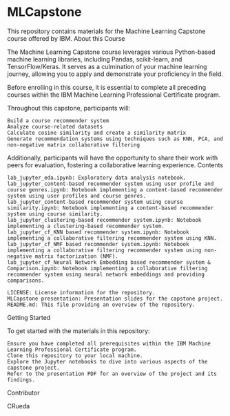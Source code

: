 # MLCapstone
This repository contains materials for the Machine Learning Capstone course offered by IBM.
About this Course

The Machine Learning Capstone course leverages various Python-based machine learning libraries, including Pandas, scikit-learn, and TensorFlow/Keras. It serves as a culmination of your machine learning journey, allowing you to apply and demonstrate your proficiency in the field.

Before enrolling in this course, it is essential to complete all preceding courses within the IBM Machine Learning Professional Certificate program.

Throughout this capstone, participants will:

    Build a course recommender system
    Analyze course-related datasets
    Calculate cosine similarity and create a similarity matrix
    Generate recommendation systems using techniques such as KNN, PCA, and non-negative matrix collaborative filtering

Additionally, participants will have the opportunity to share their work with peers for evaluation, fostering a collaborative learning experience.
Contents

    lab_jupyter_eda.ipynb: Exploratory data analysis notebook.
    lab_jupyter_content-based recommender system using user profile and course genres.ipynb: Notebook implementing a content-based recommender system using user profiles and course genres.
    lab_jupyter_content-based recommender system using course similarity.ipynb: Notebook implementing a content-based recommender system using course similarity.
    lab_jupyter_clustering-based recommender system.ipynb: Notebook implementing a clustering-based recommender system.
    lab_jupyter_cf_KNN based recommender system.ipynb: Notebook implementing a collaborative filtering recommender system using KNN.
    lab_jupyter_cf_NMF based recommender system.ipynb: Notebook implementing a collaborative filtering recommender system using non-negative matrix factorization (NMF).
    lab_jupyter_cf_Neural Network Embedding based recommender system & Comparison.ipynb: Notebook implementing a collaborative filtering recommender system using neural network embeddings and providing comparisons.

    LICENSE: License information for the repository.
    MLCapstone presentation: Presentation slides for the capstone project.
    README.md: This file providing an overview of the repository.

Getting Started

To get started with the materials in this repository:

    Ensure you have completed all prerequisites within the IBM Machine Learning Professional Certificate program.
    Clone this repository to your local machine.
    Explore the Jupyter notebooks to dive into various aspects of the capstone project.
    Refer to the presentation PDF for an overview of the project and its findings.

Contributor

CRueda
